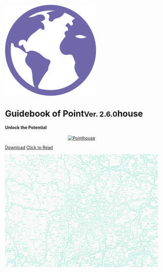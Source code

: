 ![LOGO](../_pic/earth-globe.svg)

# Guidebook of Point<small>Ver. 2.6.0</small>house
#### Unlock the Potential

<p align="center">
<a href="https://www.pointhouse.cn"><img src="https://img.shields.io/badge/NewEra-English-red?logo=AerLingus&style=plastic" alt="Pointhouse"></a>
</p>

[<span class="ps-icon ps-icon-download"></span> Download](http://www.pointhouse.cn/download)
[<span class="ps-icon ps-icon-down"></span> Click to Read](README)

![](_pic/SouthwestMap.png)